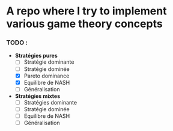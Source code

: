 # A repo where I try to implement various game theory concepts


### TODO : 
* **Stratégies pures**
    - [ ] Stratégie dominante
    - [ ] Stratégie dominée
    - [X] Pareto dominance
    - [X] Equilibre de NASH
    - [ ] Généralisation

* **Stratégies mixtes**
   - [ ] Stratégies dominante
   - [ ] Stratégie dominée
   - [ ] Equilibre de NASH
   - [ ] Généralisation 
